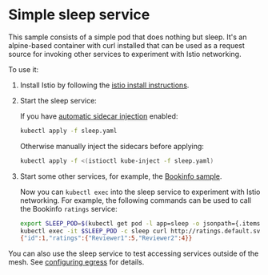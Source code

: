 # Simple sleep service

This sample consists of a simple pod that does nothing but sleep.
It's an alpine-based container with curl installed that can be used as a request source for invoking other services
to experiment with Istio networking.

To use it:

1. Install Istio by following the [istio install instructions](https://istio.io/docs/setup/).

1. Start the sleep service:

    If you have [automatic sidecar injection](https://istio.io/docs/setup/additional-setup/sidecar-injection/#automatic-sidecar-injection) enabled:

    ```bash
    kubectl apply -f sleep.yaml
    ```

    Otherwise manually inject the sidecars before applying:

    ```bash
    kubectl apply -f <(istioctl kube-inject -f sleep.yaml)
    ```

1. Start some other services, for example, the [Bookinfo sample](https://istio.io/docs/examples/bookinfo/).

    Now you can `kubectl exec` into the sleep service to experiment with Istio networking.
    For example, the following commands can be used to call the Bookinfo `ratings` service:

    ```bash
    export SLEEP_POD=$(kubectl get pod -l app=sleep -o jsonpath={.items..metadata.name})
    kubectl exec -it $SLEEP_POD -c sleep curl http://ratings.default.svc.cluster.local:9080/ratings/1
    {"id":1,"ratings":{"Reviewer1":5,"Reviewer2":4}}
    ```

You can also use the sleep service to test accessing services outside of the mesh.
See [configuring egress](https://istio.io/docs/tasks/traffic-management/egress/) for details.
